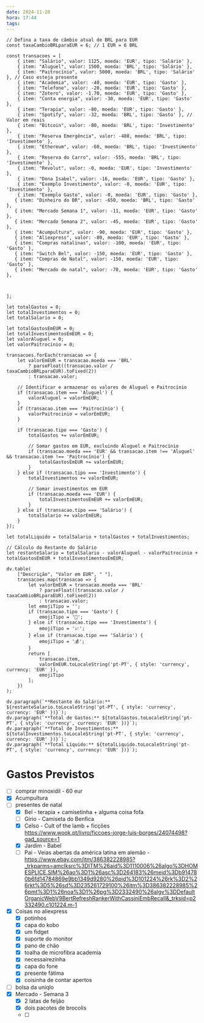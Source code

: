 ```yaml
---
date: 2024-11-28
hora: 17:44
tags:
---
```


```dataviewjs
// Defina a taxa de câmbio atual de BRL para EUR
const taxaCambioBRLparaEUR = 6; // 1 EUR = 6 BRL

const transacoes = [
    { item: "Salário", valor: 1125, moeda: 'EUR', tipo: 'Salário' },
    { item: "Aluguel", valor: 1500, moeda: 'BRL', tipo: 'Salário' },
    { item: "Paitrocínio", valor: 5000, moeda: 'BRL', tipo: 'Salário' }, // Caso esteja presente
    { item: "Academia", valor: -40, moeda: 'EUR', tipo: 'Gasto' },
    { item: "Telefone", valor: -20, moeda: 'EUR', tipo: 'Gasto' },
    { item: "Zotero", valor: -1.70, moeda: 'EUR', tipo: 'Gasto' },
    { item: "Conta energia", valor: -30, moeda: 'EUR', tipo: 'Gasto' },
    { item: "Terapia", valor: -80, moeda: 'EUR', tipo: 'Gasto' },
    { item: "Spotify", valor: -32, moeda: 'BRL', tipo: 'Gasto' }, // Valor em reais
    { item: "Bitcoin", valor: -80, moeda: 'BRL', tipo: 'Investimento' },
    { item: "Reserva Emergência", valor: -480, moeda: 'BRL', tipo: 'Investimento' },
    { item: "Ethereum", valor: -60, moeda: 'BRL', tipo: 'Investimento' },
    { item: "Reserva do Carro", valor: -555, moeda: 'BRL', tipo: 'Investimento' },
    { item: "Revolut", valor: -0, moeda: 'EUR', tipo: 'Investimento' },
    { item: "Dona Isabel", valor: -16, moeda: 'EUR', tipo: 'Gasto' },
    { item: "Exemplo Investimento", valor: -0, moeda: 'EUR', tipo: 'Investimento' },
    { item: "Exemplo Gasto", valor: -0, moeda: 'EUR', tipo: 'Gasto' },
   { item: "Dinheiro do BR", valor: -650, moeda: 'BRL', tipo: 'Gasto' },
   { item: "Mercado Semana 1", valor: -11, moeda: 'EUR', tipo: 'Gasto' },
   { item: "Mercado Semana 2", valor: -45, moeda: 'EUR', tipo: 'Gasto' },
   { item: "Acumpultura", valor: -90, moeda: 'EUR', tipo: 'Gasto' },
   { item: "Aliexpress", valor: -80, moeda: 'EUR', tipo: 'Gasto' },
   { item: "Compras natalinas", valor: -100, moeda: 'EUR', tipo: 'Gasto' },
   { item: "Switch Bel", valor: -150, moeda: 'EUR', tipo: 'Gasto' },
   { item: "Compras de Natal", valor: -150, moeda: 'EUR', tipo: 'Gasto' },
   { item: "Mercado de natal", valor: -70, moeda: 'EUR', tipo: 'Gasto' },
    
    
    
];

let totalGastos = 0;
let totalInvestimentos = 0;
let totalSalario = 0;

let totalGastosEmEUR = 0;
let totalInvestimentosEmEUR = 0;
let valorAluguel = 0;
let valorPaitrocinio = 0;

transacoes.forEach(transacao => {
    let valorEmEUR = transacao.moeda === 'BRL'
        ? parseFloat((transacao.valor / taxaCambioBRLparaEUR).toFixed(2))
        : transacao.valor;

    // Identificar e armazenar os valores de Aluguel e Paitrocínio
    if (transacao.item === 'Aluguel') {
        valorAluguel = valorEmEUR;
    }
    if (transacao.item === 'Paitrocínio') {
        valorPaitrocinio = valorEmEUR;
    }

    if (transacao.tipo === 'Gasto') {
        totalGastos += valorEmEUR;

        // Somar gastos em EUR, excluindo Aluguel e Paitrocínio
        if (transacao.moeda === 'EUR' && transacao.item !== 'Aluguel' && transacao.item !== 'Paitrocínio') {
            totalGastosEmEUR += valorEmEUR;
        }
    } else if (transacao.tipo === 'Investimento') {
        totalInvestimentos += valorEmEUR;

        // Somar investimentos em EUR
        if (transacao.moeda === 'EUR') {
            totalInvestimentosEmEUR += valorEmEUR;
        }
    } else if (transacao.tipo === 'Salário') {
        totalSalario += valorEmEUR;
    }
});

let totalLiquido = totalSalario + totalGastos + totalInvestimentos;

// Cálculo do Restante do Salário
let restanteSalario = totalSalario - valorAluguel - valorPaitrocinio + totalGastosEmEUR + totalInvestimentosEmEUR;

dv.table(
    ["Descrição", "Valor em EUR", " "],
    transacoes.map(transacao => {
        let valorEmEUR = transacao.moeda === 'BRL'
            ? parseFloat((transacao.valor / taxaCambioBRLparaEUR).toFixed(2))
            : transacao.valor;
        let emojiTipo = '';
        if (transacao.tipo === 'Gasto') {
            emojiTipo = '💸';
        } else if (transacao.tipo === 'Investimento') {
            emojiTipo = '📈';
        } else if (transacao.tipo === 'Salário') {
            emojiTipo = '💰';
        }
        return [
            transacao.item,
            valorEmEUR.toLocaleString('pt-PT', { style: 'currency', currency: 'EUR' }),
            emojiTipo
        ];
    })
);

dv.paragraph(`**Restante do Salário:** ${restanteSalario.toLocaleString('pt-PT', { style: 'currency', currency: 'EUR' })}`);
dv.paragraph(`**Total de Gastos:** ${totalGastos.toLocaleString('pt-PT', { style: 'currency', currency: 'EUR' })}`);
dv.paragraph(`**Total de Investimentos:** ${totalInvestimentos.toLocaleString('pt-PT', { style: 'currency', currency: 'EUR' })}`);
dv.paragraph(`**Total Líquido:** ${totalLiquido.toLocaleString('pt-PT', { style: 'currency', currency: 'EUR' })}`);

```

# Gastos Previstos
- [ ] comprar minoxidil - 60 eur
- [x] Acumpultura
- [ ] presentes de natal
	- [x] Bel - terapia + camisetinha + alguma coisa fofa
	- [ ] Gírio - Camiseta do Benfica
	- [x] Celso - Cult of the lamb + ficções https://www.wook.pt/livro/ficcoes-jorge-luis-borges/24074498?gad_source=1 
	- [x] Jardim - Babel
	- [ ] Pai - Veias abertas da américa latina em alemão - https://www.ebay.com/itm/386382228985?_trkparms=amclksrc%3DITM%26aid%3D1110006%26algo%3DHOMESPLICE.SIM%26ao%3D1%26asc%3D264183%26meid%3Db914780b6fd14784869e9bb1349d9280%26pid%3D101224%26rk%3D2%26rkt%3D5%26sd%3D235261729100%26itm%3D386382228985%26pmt%3D1%26noa%3D1%26pg%3D2332490%26algv%3DDefaultOrganicWebV9BertRefreshRankerWithCassiniEmbRecall&_trksid=p2332490.c101224.m-1
- [x] Coisas no aliexpress
	- [x] potinhos
	- [x] capa do kobo
	- [x] um fidget
	- [x] suporte do monitor
	- [x] pano de chão
	- [x] toalha de microfibra academia
	- [x] necessairezinha
	- [x] capa do fone
	- [x] presente fátima
	- [x] coisinha de contar apertos
- [ ] bolsa da uniqlo
- [x] Mercado - Semana 3
	- [x] 2 latas de feijão
	- [x] dois pacotes de brocolis
	- [ ] 



